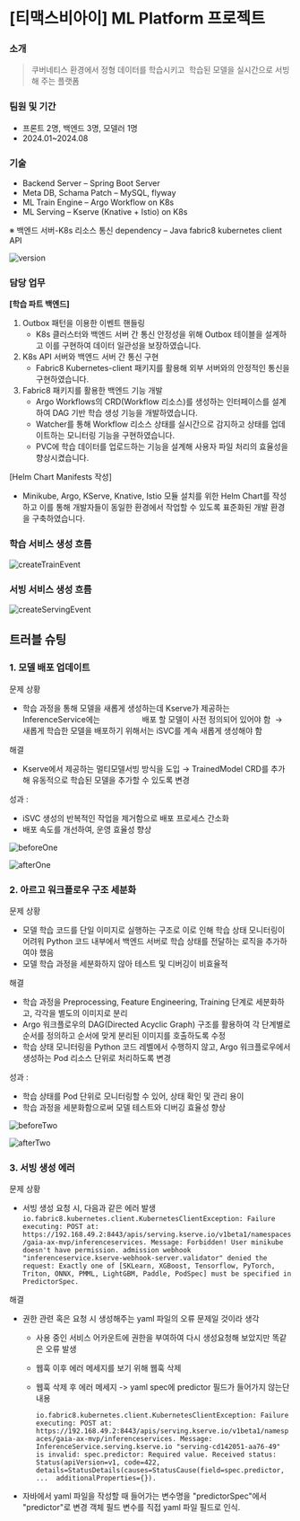 # [티맥스비아이] ML Platform 프로젝트


### 소개

> 쿠버네티스 환경에서 정형 데이터를 학습시키고  학습된 모델을 실시간으로 서빙 해 주는 플랫폼
> 

### 팀원 및 기간

- 프론트 2명, 백엔드 3명, 모델러 1명
- 2024.01~2024.08

### 기술

- Backend Server – Spring Boot Server
- Meta DB, Schama Patch – MySQL, flyway
- ML Train Engine – Argo Workflow on K8s
- ML Serving – Kserve (Knative + Istio) on K8s

※ 백엔드 서버-K8s 리소스 통신 dependency – Java fabric8 kubernetes client API

![version](/version.png)

### 담당 업무

**[학습 파트 백엔드]**

1. Outbox 패턴을 이용한 이벤트 핸들링
    - K8s 클러스터와 백엔드 서버 간 통신 안정성을 위해 Outbox 테이블을 설계하고 이를 구현하여 데이터 일관성을 보장하였습니다.
2. K8s API 서버와 백엔드 서버 간 통신 구현
    - Fabric8 Kubernetes-client 패키지를 활용해 외부 서버와의 안정적인 통신을 구현하였습니다.
3. Fabric8 패키지를 활용한 백엔드 기능 개발
    - Argo Workflows의 CRD(Workflow 리소스)를 생성하는 인터페이스를 설계하여 DAG 기반 학습 생성 기능을 개발하였습니다.
    - Watcher를 통해 Workflow 리소스 상태를 실시간으로 감지하고 상태를 업데이트하는 모니터링 기능을 구현하였습니다.
    - PVC에 학습 데이터를 업로드하는 기능을 설계해 사용자 파일 처리의 효율성을 향상시켰습니다.

[Helm Chart Manifests 작성]

- Minikube, Argo, KServe, Knative, Istio 모듈 설치를 위한 Helm Chart를 작성하고 이를 통해 개발자들이 동일한 환경에서 작업할 수 있도록 표준화된 개발 환경을 구축하였습니다.


### 학습 서비스 생성 흐름

![createTrainEvent](/createTrainEvent.png)

### 서빙 서비스 생성 흐름

![createServingEvent](/createServingEvent.png)


## 트러블 슈팅

### 1. 모델 배포 업데이트

문제 상황 

- 학습 과정을 통해 모델을 새롭게 생성하는데 Kserve가 제공하는 InferenceService에는                   배포 할 모델이 사전 정의되어 있어야 함
 → 새롭게 학습한 모델을 배포하기 위해서는 iSVC를 계속 새롭게 생성해야 함

해결 

- Kserve에서 제공하는 멀티모델서빙 방식을 도입
→ TrainedModel CRD를 추가해 유동적으로 학습된 모델을 추가할 수 있도록 변경

성과 :

- iSVC 생성의 반복적인 작업을 제거함으로 배포 프로세스 간소화
- 배포 속도를 개선하여, 운영 효율성 향상

![beforeOne](/beforeOne.png)

![afterOne](/afterOne.png)



### 2. 아르고 워크플로우 구조 세분화

문제 상황  

- 모델 학습 코드를 단일 이미지로 실행하는 구조로 이로 인해 학습 상태 모니터링이 어려워 Python 코드 내부에서 백엔드 서버로 학습 상태를 전달하는 로직을 추가하여야 했음
- 모델 학습 과정을 세분화하지 않아 테스트 및 디버깅이 비효율적

해결 

- 학습 과정을 Preprocessing, Feature Engineering, Training 단계로 세분화하고, 각각을 별도의 이미지로 분리
- Argo 워크플로우의 DAG(Directed Acyclic Graph) 구조를 활용하여 각 단계별로 순서를 정의하고 순서에 맞게 분리된 이미지를 호출하도록 수정
- 학습 상태 모니터링을 Python 코드 레벨에서 수행하지 않고, Argo 워크플로우에서 생성하는 Pod 리소스 단위로 처리하도록 변경

성과 :

- 학습 상태를 Pod 단위로 모니터링할 수 있어, 상태 확인 및 관리 용이
- 학습 과정을 세분화함으로써 모델 테스트와 디버깅 효율성 향상

![beforeTwo](/beforeTwo.png)

![afterTwo](/afterTwo.png)



### 3. 서빙 생성 에러

문제 상황 

- 서빙 생성 요청 시, 다음과 같은 에러 발생 
`io.fabric8.kubernetes.client.KubernetesClientException: Failure executing: POST at: https://192.168.49.2:8443/apis/serving.kserve.io/v1beta1/namespaces/gaia-ax-mvp/inferenceservices. Message: Forbidden! User minikube doesn't have permission. admission webhook "inferenceservice.kserve-webhook-server.validator" denied the request: Exactly one of [SKLearn, XGBoost, Tensorflow, PyTorch, Triton, ONNX, PMML, LightGBM, Paddle, PodSpec] must be specified in PredictorSpec.`

해결 

- 권한 관련 혹은 요청 시 생성해주는 yaml 파일의 오류 문제일 것이라 생각
    - 사용 중인 서비스 어카운트에 권한을 부여하여 다시 생성요청해 보았지만 똑같은 오류 발생
    - 웹훅 이후 에러 메세지를 보기 위해 웹훅 삭제
    - 웹훅 삭제 후 에러 메세지 -> yaml spec에 predictor 필드가 들어가지 않는단 내용
        
        `io.fabric8.kubernetes.client.KubernetesClientException: Failure executing: POST at: https://192.168.49.2:8443/apis/serving.kserve.io/v1beta1/namespaces/gaia-ax-mvp/inferenceservices. Message: InferenceService.serving.kserve.io "serving-cd142051-aa76-49" is invalid: spec.predictor: Required value. Received status: Status(apiVersion=v1, code=422, details=StatusDetails(causes=StatusCause(field=spec.predictor, ...  additionalProperties={}).`
        
- 자바에서 yaml 파일을 작성할 때 들어가는 변수명을 "predictorSpec"에서 "predictor"로 변경
객체 필드 변수를 직접 yaml 파일 필드로 인식.
